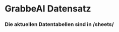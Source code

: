 












































































































































































































































































































































# GrabbeAI Datensatz





### Die aktuellen Datentabellen sind in /sheets/


